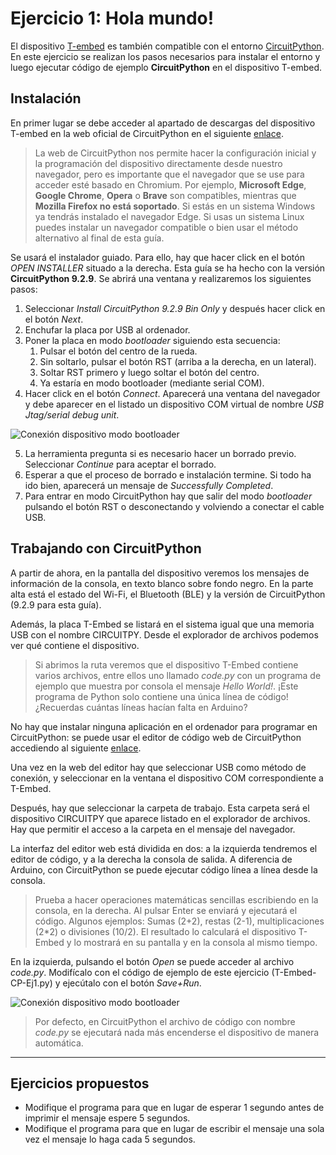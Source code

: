 # Ejercicio 1: Hola mundo!
El dispositivo [T-embed](https://lilygo.cc/products/t-embed) es también compatible con el entorno [CircuitPython](https://learn.adafruit.com/welcome-to-circuitpython). En este ejercicio se realizan los pasos necesarios para instalar el entorno y luego ejecutar código de ejemplo **CircuitPython** en el dispositivo T-embed.

## Instalación
En primer lugar se debe acceder al apartado de descargas del dispositivo T-embed en la web oficial de CircuitPython en el siguiente [enlace](https://circuitpython.org/board/lilygo_tembed_esp32s3/). 

>La web de CircuitPython nos permite hacer la configuración inicial y la programación del dispositivo directamente desde nuestro navegador, pero es importante que el navegador que se use para acceder esté basado en Chromium. Por ejemplo, **Microsoft Edge**, **Google Chrome**, **Opera** o **Brave** son compatibles, mientras que **Mozilla Firefox no está soportado**. Si estás en un sistema Windows ya tendrás instalado el navegador Edge. Si usas un sistema Linux puedes instalar un navegador compatible o bien usar el método alternativo al final de esta guía.

Se usará el instalador guiado. Para ello, hay que hacer click en el botón *OPEN INSTALLER* situado a la derecha. Esta guía se ha hecho con la versión **CircuitPython 9.2.9**. Se abrirá una ventana y realizaremos los siguientes pasos:
1. Seleccionar *Install CircuitPython 9.2.9 Bin Only* y después hacer click en el botón *Next*.
2. Enchufar la placa por USB al ordenador.
3. Poner la placa en modo *bootloader* siguiendo esta secuencia:
	1. Pulsar el botón del centro de la rueda.
	2. Sin soltarlo, pulsar el botón RST (arriba a la derecha, en un lateral).
	3. Soltar RST primero y luego soltar el botón del centro.
	4. Ya estaría en modo bootloader (mediante serial COM).
4. Hacer click en el botón *Connect*. Aparecerá una ventana del navegador y debe aparecer en el listado un dispositivo COM virtual de nombre *USB Jtag/serial debug unit*.

![Conexión dispositivo modo bootloader](imágenes/CP-Ej1_01.jpg)

5. La herramienta pregunta si es necesario hacer un borrado previo. Seleccionar *Continue* para aceptar el borrado.
6. Esperar a que el proceso de borrado e instalación termine. Si todo ha ido bien, aparecerá un mensaje de *Successfully Completed*.
7. Para entrar en modo CircuitPython hay que salir del modo *bootloader* pulsando el botón RST o desconectando y volviendo a conectar el cable USB. 

## Trabajando con CircuitPython
A partir de ahora, en la pantalla del dispositivo veremos los mensajes de información de la consola, en texto blanco sobre fondo negro. En la parte alta está el estado del Wi-Fi, el Bluetooth (BLE) y la versión de CircuitPython (9.2.9 para esta guía). 

Además, la placa T-Embed se listará en el sistema igual que una memoria USB con el nombre CIRCUITPY. Desde el explorador de archivos podemos ver qué contiene el dispositivo.

>Si abrimos la ruta veremos que el dispositivo T-Embed contiene varios archivos, entre ellos uno llamado *code.py* con un programa de ejemplo que muestra por consola el mensaje *Hello World!*. ¡Este programa de Python solo contiene una única línea de código! ¿Recuerdas cuántas líneas hacían falta en Arduino?

No hay que instalar ninguna aplicación en el ordenador para programar en CircuitPython: se puede usar el editor de código web de CircuitPython accediendo al siguiente [enlace](https://code.circuitpython.org/).

Una vez en la web del editor hay que seleccionar USB como método de conexión, y seleccionar en la ventana el dispositivo COM correspondiente a T-Embed.

Después, hay que seleccionar la carpeta de trabajo. Esta carpeta será el dispositivo CIRCUITPY que aparece listado en el explorador de archivos. Hay que permitir el acceso a la carpeta en el mensaje del navegador.

La interfaz del editor web está dividida en dos: a la izquierda tendremos el editor de código, y a la derecha la consola de salida. A diferencia de Arduino, con CircuitPython se puede ejecutar código línea a línea desde la consola.

>Prueba a hacer operaciones matemáticas sencillas escribiendo en la consola, en la derecha. Al pulsar Enter se enviará y ejecutará el código. Algunos ejemplos: Sumas (2+2), restas (2-1), multiplicaciones (2\*2) o divisiones (10/2). El resultado lo calculará el dispositivo T-Embed y lo mostrará en su pantalla y en la consola al mismo tiempo.

En la izquierda, pulsando el botón *Open* se puede acceder al archivo *code.py*. Modifícalo con el código de ejemplo de este ejercicio (T-Embed-CP-Ej1.py) y ejecútalo con el botón *Save+Run*.

![Conexión dispositivo modo bootloader](imágenes/CP-Ej1_02.png)

>Por defecto, en CircuitPython el archivo de código con nombre *code.py* se ejecutará nada más encenderse el dispositivo de manera automática.

---

## Ejercicios propuestos
- Modifique el programa para que en lugar de esperar 1 segundo antes de imprimir el mensaje espere 5 segundos.
- Modifique el programa para que en lugar de escribir el mensaje una sola vez el mensaje lo haga cada 5 segundos.
